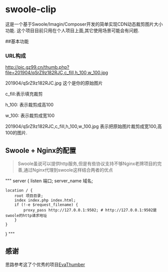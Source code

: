 # swoole-clip
这是一个基于Swoole/Imagin/Composer开发的简单实现CDN动态裁剪图片大小功能.
这个项目目前只用在个人项目上面,其它使用场景可能会有问题.


##基本功能

### URL构成
http://pic.gz99.cn/thumb.php?file=201904/qSrZ9z182RJC,c_fill,h_100,w_100.jpg

201904/qSrZ9z182RJC.jpg 这个是你的原始图片

c_fill:表示填充裁剪

h_100: 表示裁剪成高100

w_100: 表示裁剪成宽100

201904/qSrZ9z182RJC,c_fill,h_100,w_100.jpg 表示把原始图片裁剪成宽100,高100的图片.


## Swoole + Nginx的配置
> Swoole虽说可以提供http服务,但是有些协议支持不够Nginx老牌项目的完善,通过Nginx代理到swoole这样结合两者的优点

"""
server 
{
    listen       端口;
    server_name  域名;
    
    location / {
        root 项目目录;
        index index.php index.html;
        if (!-e $request_filename) {
            proxy_pass http://127.0.0.1:9502; # http://127.0.0.1:9502是swoole的http请求地址
        }
    }
}
"""



## 感谢
思路参考这了个优秀的项目[EvaThumber](https://github.com/AlloVince/EvaThumber)



